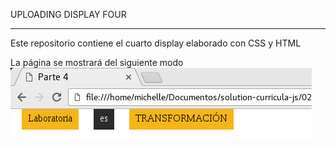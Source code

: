 UPLOADING DISPLAY FOUR
_____________________


Este repositorio contiene el cuarto display elaborado con CSS y HTML



La página se mostrará del siguiente modo
![recursos](assets/img/DisplayFour.png)

